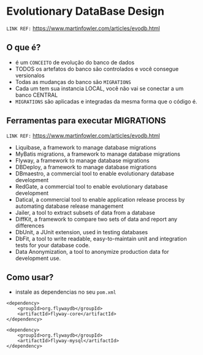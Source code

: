 # Evolutionary DataBase Design

`LINK REF:` https://www.martinfowler.com/articles/evodb.html

## O que é?

- é um `CONCEITO` de evolução do banco de dados
- TODOS os artefatos do banco são controlados e você consegue versionalos
- Todas as mudanças do banco são `MIGRATIONS`
- Cada um tem sua instancia LOCAL, você não vai se conectar a um banco CENTRAL
- `MIGRATIONS` são aplicadas e integradas da mesma forma que o código é.


## Ferramentas para executar MIGRATIONS

`LINK REF:` https://www.martinfowler.com/articles/evodb.html


- Liquibase, a framework to manage database migrations
- MyBatis migrations, a framework to manage database migrations
- Flyway, a framework to manage database migrations
- DBDeploy, a framework to manage database migrations
- DBmaestro, a commercial tool to enable evolutionary database development
- RedGate, a commercial tool to enable evolutionary database development
- Datical, a commercial tool to enable application release process by automating database release management
- Jailer, a tool to extract subsets of data from a database
- DiffKit, a framework to compare two sets of data and report any differences
- DbUnit, a JUnit extension, used in testing databases
- DbFit, a tool to write readable, easy-to-maintain unit and integration tests for your database code.
- Data Anonymization, a tool to anonymize production data for development use.


## Como usar?

- instale as dependencias no seu `pom.xml`
```
<dependency>
    <groupId>org.flywaydb</groupId>
    <artifactId>flyway-core</artifactId>
</dependency>

<dependency>
    <groupId>org.flywaydb</groupId>
    <artifactId>flyway-mysql</artifactId>
</dependency>

```